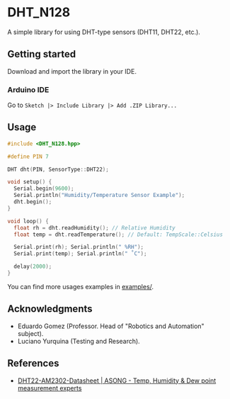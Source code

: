 # DHT_N128

A simple library for using DHT-type sensors (DHT11, DHT22, etc.).

## Getting started

Download and import the library in your IDE.

### Arduino IDE

Go to `Sketch |> Include Library |> Add .ZIP Library...`

## Usage

```cpp
#include <DHT_N128.hpp>

#define PIN 7

DHT dht(PIN, SensorType::DHT22);

void setup() {
  Serial.begin(9600);
  Serial.println("Humidity/Temperature Sensor Example");
  dht.begin();
}

void loop() {
  float rh = dht.readHumidity(); // Relative Humidity
  float temp = dht.readTemperature(); // Default: TempScale::Celsius

  Serial.print(rh); Serial.println(" %RH");
  Serial.print(temp); Serial.println(" ˚C");

  delay(2000);
}
```

You can find more usages examples in [examples/](./examples/).

## Acknowledgments

* Eduardo Gomez (Professor. Head of "Robotics and Automation" subject).
* Luciano Yurquina (Testing and Research).

## References

* [DHT22-AM2302-Datasheet | ASONG - Temp, Humidity & Dew point measurement experts](https://www.makerguides.com/wp-content/uploads/2019/02/DHT22-AM2302-Datasheet.pdf)
